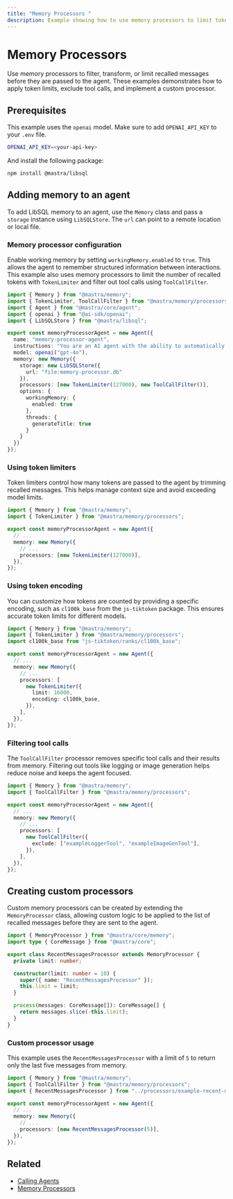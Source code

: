 ```yaml
---
title: "Memory Processors "
description: Example showing how to use memory processors to limit tokens, filter tool calls, and create custom filters.
---
```


# Memory Processors

Use memory processors to filter, transform, or limit recalled messages before they are passed to the agent. These examples demonstrates how to apply token limits, exclude tool calls, and implement a custom processor.

## Prerequisites

This example uses the `openai` model. Make sure to add `OPENAI_API_KEY` to your `.env` file.

```bash filename=".env" copy
OPENAI_API_KEY=<your-api-key>
```

And install the following package:

```bash copy
npm install @mastra/libsql
```

## Adding memory to an agent

To add LibSQL memory to an agent, use the `Memory` class and pass a `storage` instance using `LibSQLStore`. The `url` can point to a remote location or local file.

### Memory processor configuration

Enable working memory by setting `workingMemory.enabled` to `true`. This allows the agent to remember structured information between interactions. This example also uses memory processors to limit the number of recalled tokens with `TokenLimiter` and filter out tool calls using `ToolCallFilter`.

```typescript filename="src/mastra/agents/example-working-memory-agent.ts" showLineNumbers copy
import { Memory } from "@mastra/memory";
import { TokenLimiter, ToolCallFilter } from "@mastra/memory/processors";
import { Agent } from "@mastra/core/agent";
import { openai } from "@ai-sdk/openai";
import { LibSQLStore } from "@mastra/libsql";

export const memoryProcessorAgent = new Agent({
  name: "memory-processor-agent",
  instructions: "You are an AI agent with the ability to automatically recall memories from previous interactions.",
  model: openai("gpt-4o"),
  memory: new Memory({
    storage: new LibSQLStore({
      url: "file:memory-processor.db"
    }),
    processors: [new TokenLimiter(127000), new ToolCallFilter()],
    options: {
      workingMemory: {
        enabled: true
      },
      threads: {
        generateTitle: true
      }
    }
  })
});
```

### Using token limiters

Token limiters control how many tokens are passed to the agent by trimming recalled messages. This helps manage context size and avoid exceeding model limits.

```typescript showLineNumbers
import { Memory } from "@mastra/memory";
import { TokenLimiter } from "@mastra/memory/processors";

export const memoryProcessorAgent = new Agent({
  // ...
  memory: new Memory({
    // ...
    processors: [new TokenLimiter(127000)],
  }),
});
```

### Using token encoding

You can customize how tokens are counted by providing a specific encoding, such as `cl100k_base` from the `js-tiktoken` package. This ensures accurate token limits for different models.

```typescript showLineNumbers
import { Memory } from "@mastra/memory";
import { TokenLimiter } from "@mastra/memory/processors";
import cl100k_base from "js-tiktoken/ranks/cl100k_base";

export const memoryProcessorAgent = new Agent({
  // ...
  memory: new Memory({
    // ...
    processors: [
      new TokenLimiter({
        limit: 16000,
        encoding: cl100k_base,
      }),
    ],
  }),
});
```

### Filtering tool calls

The `ToolCallFilter` processor removes specific tool calls and their results from memory. Filtering out tools like logging or image generation helps reduce noise and keeps the agent focused.

```typescript showLineNumbers
import { Memory } from "@mastra/memory";
import { ToolCallFilter } from "@mastra/memory/processors";

export const memoryProcessorAgent = new Agent({
  // ...
  memory: new Memory({
    // ...
    processors: [
      new ToolCallFilter({
        exclude: ["exampleLoggerTool", "exampleImageGenTool"],
      }),
    ],
  }),
});
```

## Creating custom processors

Custom memory processors can be created by extending the `MemoryProcessor` class, allowing custom logic to be applied to the list of recalled messages before they are sent to the agent.

```typescript filename="src/mastra/processors/example-recent-messages-processor.ts" showLineNumbers copy
import { MemoryProcessor } from "@mastra/core/memory";
import type { CoreMessage } from "@mastra/core";

export class RecentMessagesProcessor extends MemoryProcessor {
  private limit: number;

  constructor(limit: number = 10) {
    super({ name: "RecentMessagesProcessor" });
    this.limit = limit;
  }

  process(messages: CoreMessage[]): CoreMessage[] {
    return messages.slice(-this.limit);
  }
}
```

### Custom processor usage

This example uses the `RecentMessagesProcessor` with a limit of `5` to return only the last five messages from memory.

```typescript showLineNumbers
import { Memory } from "@mastra/memory";
import { ToolCallFilter } from "@mastra/memory/processors";
import { RecentMessagesProcessor } from "../processors/example-recent-messages-processor";

export const memoryProcessorAgent = new Agent({
  // ...
  memory: new Memory({
    // ...
    processors: [new RecentMessagesProcessor(5)],
  }),
});
```

## Related

- [Calling Agents](../agents/calling-agents.mdx#from-the-command-line)
- [Memory Processors](../../docs/memory/memory-processors.md)
